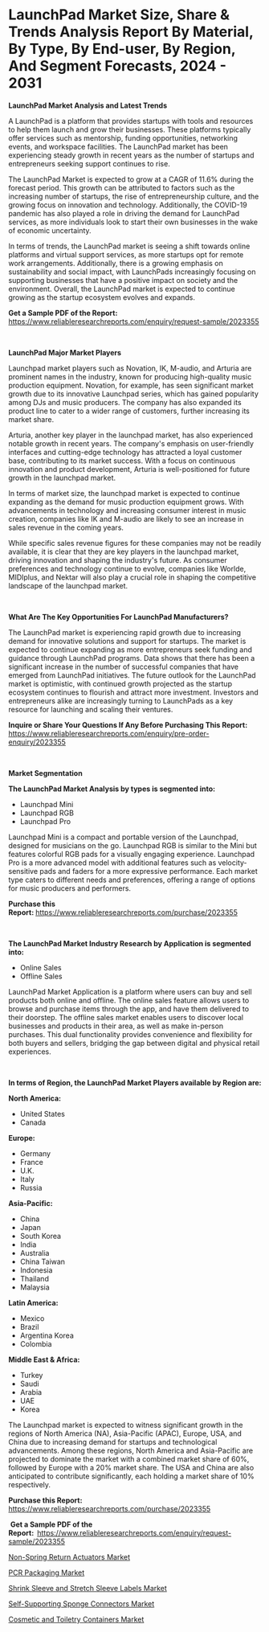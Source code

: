 <p><h1>LaunchPad Market Size, Share & Trends Analysis Report By Material, By Type, By End-user, By Region, And Segment Forecasts, 2024 - 2031</h1></p><p><strong>LaunchPad Market Analysis and Latest Trends</strong></p>
<p><p>A LaunchPad is a platform that provides startups with tools and resources to help them launch and grow their businesses. These platforms typically offer services such as mentorship, funding opportunities, networking events, and workspace facilities. The LaunchPad market has been experiencing steady growth in recent years as the number of startups and entrepreneurs seeking support continues to rise.</p><p>The LaunchPad Market is expected to grow at a CAGR of 11.6% during the forecast period. This growth can be attributed to factors such as the increasing number of startups, the rise of entrepreneurship culture, and the growing focus on innovation and technology. Additionally, the COVID-19 pandemic has also played a role in driving the demand for LaunchPad services, as more individuals look to start their own businesses in the wake of economic uncertainty.</p><p>In terms of trends, the LaunchPad market is seeing a shift towards online platforms and virtual support services, as more startups opt for remote work arrangements. Additionally, there is a growing emphasis on sustainability and social impact, with LaunchPads increasingly focusing on supporting businesses that have a positive impact on society and the environment. Overall, the LaunchPad market is expected to continue growing as the startup ecosystem evolves and expands.</p></p>
<p><strong>Get a Sample PDF of the Report:&nbsp;</strong> <a href="https://www.reliableresearchreports.com/enquiry/request-sample/2023355">https://www.reliableresearchreports.com/enquiry/request-sample/2023355</a></p>
<p>&nbsp;</p>
<p><strong>LaunchPad Major Market Players</strong></p>
<p><p>Launchpad market players such as Novation, IK, M-audio, and Arturia are prominent names in the industry, known for producing high-quality music production equipment. Novation, for example, has seen significant market growth due to its innovative Launchpad series, which has gained popularity among DJs and music producers. The company has also expanded its product line to cater to a wider range of customers, further increasing its market share.</p><p>Arturia, another key player in the launchpad market, has also experienced notable growth in recent years. The company's emphasis on user-friendly interfaces and cutting-edge technology has attracted a loyal customer base, contributing to its market success. With a focus on continuous innovation and product development, Arturia is well-positioned for future growth in the launchpad market.</p><p>In terms of market size, the launchpad market is expected to continue expanding as the demand for music production equipment grows. With advancements in technology and increasing consumer interest in music creation, companies like IK and M-audio are likely to see an increase in sales revenue in the coming years.</p><p>While specific sales revenue figures for these companies may not be readily available, it is clear that they are key players in the launchpad market, driving innovation and shaping the industry's future. As consumer preferences and technology continue to evolve, companies like Worlde, MIDIplus, and Nektar will also play a crucial role in shaping the competitive landscape of the launchpad market.</p></p>
<p>&nbsp;</p>
<p><strong>What Are The Key Opportunities For LaunchPad Manufacturers?</strong></p>
<p><p>The LaunchPad market is experiencing rapid growth due to increasing demand for innovative solutions and support for startups. The market is expected to continue expanding as more entrepreneurs seek funding and guidance through LaunchPad programs. Data shows that there has been a significant increase in the number of successful companies that have emerged from LaunchPad initiatives. The future outlook for the LaunchPad market is optimistic, with continued growth projected as the startup ecosystem continues to flourish and attract more investment. Investors and entrepreneurs alike are increasingly turning to LaunchPads as a key resource for launching and scaling their ventures.</p></p>
<p><strong>Inquire or Share Your Questions If Any Before Purchasing This Report:</strong> <a href="https://www.reliableresearchreports.com/enquiry/pre-order-enquiry/2023355">https://www.reliableresearchreports.com/enquiry/pre-order-enquiry/2023355</a></p>
<p>&nbsp;</p>
<p><strong>Market Segmentation</strong></p>
<p><strong>The LaunchPad Market Analysis by types is segmented into:</strong></p>
<p><ul><li>Launchpad Mini</li><li>Launchpad RGB</li><li>Launchpad Pro</li></ul></p>
<p><p>Launchpad Mini is a compact and portable version of the Launchpad, designed for musicians on the go. Launchpad RGB is similar to the Mini but features colorful RGB pads for a visually engaging experience. Launchpad Pro is a more advanced model with additional features such as velocity-sensitive pads and faders for a more expressive performance. Each market type caters to different needs and preferences, offering a range of options for music producers and performers.</p></p>
<p><strong>Purchase this Report:&nbsp;</strong><a href="https://www.reliableresearchreports.com/purchase/2023355">https://www.reliableresearchreports.com/purchase/2023355</a></p>
<p>&nbsp;</p>
<p><strong>The LaunchPad Market Industry Research by Application is segmented into:</strong></p>
<p><ul><li>Online Sales</li><li>Offline Sales</li></ul></p>
<p><p>LaunchPad Market Application is a platform where users can buy and sell products both online and offline. The online sales feature allows users to browse and purchase items through the app, and have them delivered to their doorstep. The offline sales market enables users to discover local businesses and products in their area, as well as make in-person purchases. This dual functionality provides convenience and flexibility for both buyers and sellers, bridging the gap between digital and physical retail experiences.</p></p>
<p>&nbsp;</p>
<p><strong>In terms of Region, the LaunchPad Market Players available by Region are:</strong></p>
<p>
    <p> <strong> North America: </strong>
        <ul>
            <li>United States</li>
            <li>Canada</li>
        </ul>
        </p> 
    <p> <strong> Europe: </strong>
        <ul>
            <li>Germany</li>
            <li>France</li>
            <li>U.K.</li>
            <li>Italy</li>
            <li>Russia</li>
        </ul>
        </p> 
    <p> <strong> Asia-Pacific: </strong>
        <ul>
            <li>China</li>
            <li>Japan</li>
            <li>South Korea</li>
            <li>India</li>
            <li>Australia</li>
            <li>China Taiwan</li>
            <li>Indonesia</li>
            <li>Thailand</li>
            <li>Malaysia</li>
        </ul>
        </p> 
    <p> <strong> Latin America: </strong>
        <ul>
            <li>Mexico</li>
            <li>Brazil</li>
            <li>Argentina Korea</li>
            <li>Colombia</li>
        </ul>
        </p> 
    <p> <strong> Middle East & Africa: </strong>
        <ul>
            <li>Turkey</li>
            <li>Saudi</li>
            <li>Arabia</li>
            <li>UAE</li>
            <li>Korea</li>
        </ul>
    </p>
    </p>
<p><p>The Launchpad market is expected to witness significant growth in the regions of North America (NA), Asia-Pacific (APAC), Europe, USA, and China due to increasing demand for startups and technological advancements. Among these regions, North America and Asia-Pacific are projected to dominate the market with a combined market share of 60%, followed by Europe with a 20% market share. The USA and China are also anticipated to contribute significantly, each holding a market share of 10% respectively.</p></p>
<p><strong>Purchase this Report: </strong><a href="https://www.reliableresearchreports.com/purchase/2023355">https://www.reliableresearchreports.com/purchase/2023355</a></p>
<p>&nbsp;<strong>Get a Sample PDF of the Report:&nbsp;&nbsp;</strong><a href="https://www.reliableresearchreports.com/enquiry/request-sample/2023355">https://www.reliableresearchreports.com/enquiry/request-sample/2023355</a></p>
<p><strong></strong></p>
<p><p><a href="https://view.publitas.com/reportprime-1/non-spring-return-actuators-market-research-report-unlocks-analysis-on-the-market-financial-status-market-size-and-market-revenue-upto-2031/">Non-Spring Return Actuators Market</a></p><p><a href="https://frill-swim-3cd.notion.site/PCR-Packaging-Market-Size-Growth-Outlook-from-2024-to-2031-projecting-at-Market-s-Trends-Analysis--60c49db958f9491582519fe3c8ee2a7e">PCR Packaging Market</a></p><p><a href="https://cautious-neon-760.notion.site/Shrink-Sleeve-and-Stretch-Sleeve-Labels-Market-Research-Report-The-Key-To-Successful-Business-Strat-2d39fb4b7d674ac1b3e04c8b6f45d385">Shrink Sleeve and Stretch Sleeve Labels Market</a></p><p><a href="https://view.publitas.com/reportprime-1/self-supporting-sponge-connectors-market-size-growing-and-forecasted-for-period-from-2024-2031-and-provides-complete-market-analysis-of-this-market/">Self-Supporting Sponge Connectors Market</a></p><p><a href="https://spotless-saver-8fd.notion.site/Cosmetic-and-Toiletry-Containers-Market-Size-Share-Trends-Analysis-Report-By-Application-Regiona-0b3e9a9a1a8d405d808c5ab06cad666c">Cosmetic and Toiletry Containers Market</a></p></p>